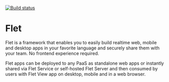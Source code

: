 [![Build status](https://ci.appveyor.com/api/projects/status/xwablctxslvey576/branch/main?svg=true)](https://ci.appveyor.com/project/flet-dev/flet/branch/main)

# Flet

Flet is a framework that enables you to easily build realtime web, mobile and desktop apps in your favorite language and securely share them with your team. No frontend experience required.

Flet apps can be deployed to any PaaS as standalone web apps or instantly shared via Flet Service or self-hosted Flet Server and then consumed by users with Flet View app on desktop, mobile and in a web browser.
